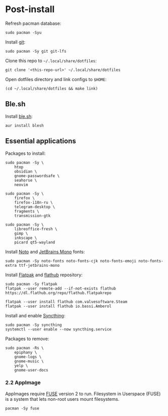 # Post-install

Refresh pacman database:

```shell
sudo pacman -Syu
```

Install [git](https://wiki.archlinux.org/title/git):

```shell
sudo pacman -Sy git git-lfs
```

Clone this repo to `~/.local/share/dotfiles`:

```shell
git clone '<this-repo-url>' ~/.local/share/dotfiles
```

Open dotfiles directory and link configs to `$HOME`:

```shell
(cd ~/.local/share/dotfiles && make link)
```

## **Ble.sh**

Install [ble.sh](https://wiki.archlinux.org/title/Bash#Syntax_highlighting_and_autosuggestions):

```shell
aur install blesh
```

<!--
```shell
BLESH_URL="https://github.com/akinomyoga/ble.sh/releases/download/v0.3.4/ble-0.3.4.tar.xz"
BLESH_DIR="$HOME/.local/share/blesh"
BLESH_TMP="/tmp/ble.tar.xz"
(curl -Lo "$BLESH_TMP" "$BLESH_URL"; mkdir -p "$BLESH_DIR"; cd "$BLESH_DIR"; tar xJf "$BLESH_TMP" --strip-components 1; rm "$BLESH_TMP")
```
-->

<!--
### **Zsh**

Install [zsh](https://wiki.archlinux.org/title/zsh) and make it your default shell

```shell
sudo pacman -Sy zsh zsh-autosuggestions zsh-completions
chsh -s /bin/zsh
```

After that relogin into your session.
-->

## **Essential applications**

Packages to install:

```shell
sudo pacman -Sy \
    htop
    obsidian \
    gnome-passwordsafe \
    seahorse \
    neovim

sudo pacman -Sy \
    firefox \
    firefox-i18n-ru \
    telegram-desktop \
    fragments \
    transmission-gtk

sudo pacman -Sy \
    libreoffice-fresh \
    gimp \
    inkscape \
    picard qt5-wayland
```

Install [Noto](https://fonts.google.com/noto) and [JetBrains Mono](https://www.jetbrains.com/lp/mono/) fonts:

```shell
sudo pacman -Sy noto-fonts noto-fonts-cjk noto-fonts-emoji noto-fonts-extra ttf-jetbrains-mono
```

Install [Flatpak](https://wiki.archlinux.org/title/Flatpak) and [flathub](https://flathub.org/) repository:

```shell
sudo pacman -Sy flatpak
flatpak --user remote-add --if-not-exists flathub https://dl.flathub.org/repo/flathub.flatpakrepo

flatpak --user install flathub com.valvesoftware.Steam
flatpak --user install flathub io.bassi.Amberol
```

Install and enable [Syncthing](https://wiki.archlinux.org/title/Syncthing):

```shell
sudo pacman -Sy syncthing
systemctl --user enable --now syncthing.service
```

Packages to remove:

```shell
sudo pacman -Rs \
    epiphany \
    gnome-logs \
    gnome-music \
    yelp \
    gnome-user-docs
```

### 2.2 **AppImage**

AppImages require [FUSE](https://wiki.archlinux.org/title/FUSE) version 2 to run. Filesystem in Userspace (FUSE) is a system that lets non-root users mount filesystems.

```shell
pacman -Sy fuse
```
